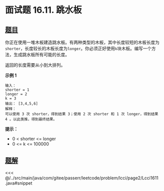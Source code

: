 # 面试题 16.11. 跳水板

## [题目](https://leetcode.cn/problems/diving-board-lcci/)
你正在使用一堆木板建造跳水板。有两种类型的木板，其中长度较短的木板长度为`shorter`，长度较长的木板长度为`longer`。你必须正好使用`k`块木板。编写一个方法，生成跳水板所有可能的长度。

返回的长度需要从小到大排列。

**示例 1**

    输入：
    shorter = 1
    longer = 2
    k = 3
    输出： [3,4,5,6]
    解释：
    可以使用 3 次 shorter，得到结果 3；使用 2 次 shorter 和 1 次 longer，得到结果 4 。以此类推，得到最终结果。

**提示：**

* 0 \< shorter \<= longer
* 0 \<= k \<= 100000


## [题解](https://github.com/PasseRR/JavaLeetCode/blob/master/src/main/java/com/gitee/passerr/leetcode/problem/lcci/page2/Lcci1611.java)

<<< @/../src/main/java/com/gitee/passerr/leetcode/problem/lcci/page2/Lcci1611.java#snippet
